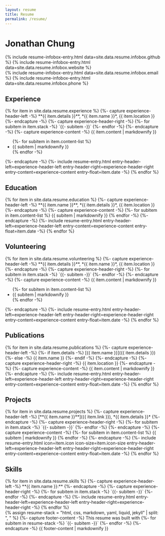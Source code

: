 ```yaml
---
layout: resume
title: Resume
permalink: /resume/
---
```

<div class="page"><div class="page-content">
<div id="header">
    <h1>Jonathan Chung</h1>
    <div class="infobox">
        {% include resume-infobox-entry.html data=site.data.resume.infobox.github %}
        {% include resume-infobox-entry.html data=site.data.resume.infobox.website %}
    </div>
    <div class="infobox">
        {% include resume-infobox-entry.html data=site.data.resume.infobox.email %}
        {% include resume-infobox-entry.html data=site.data.resume.infobox.phone %}
    </div>
</div>

<section id="experience">
    <div class="vertical-separator-circle"></div>
    <div class="vertical-separator"></div>
    <h2>Experience</h2>
    <div class="section-content">
        {% for item in site.data.resume.experience %}
            {%- capture experience-header-left -%}
                **{{ item.details }}**, *{{ item.name }}*, {{ item.location }}
            {%- endcapture -%}
            {%- capture experience-header-right -%}
                {%- for subitem in item.stack -%}
                `{{- subitem -}}`
                {%- endfor -%}
            {%- endcapture -%}
            {%- capture experience-content -%}
                {{ item.content | markdownify }}
                <ul>{%- for subitem in item.content-list %}
                    <li>{{ subitem | markdownify }}</li>
                {% endfor -%}</ul>
            {%- endcapture -%}
            {%- include resume-entry.html
                entry-header-left=experience-header-left
                entry-header-right=experience-header-right
                entry-content=experience-content
                entry-float=item.date
            -%}
        {% endfor %}
    </div>
</section>

<section id="education">
    <div class="vertical-separator-circle"></div>
    <div class="vertical-separator"></div>
    <h2>Education</h2>
    <div class="section-content">
        {% for item in site.data.resume.education %}
            {%- capture experience-header-left -%}
                **{{ item.name }}**, *{{ item.details }}*, {{ item.location }}
            {%- endcapture -%}
            {%- capture experience-content -%}
                {%- for subitem in item.content-list %}
                    {{ subitem | markdownify }}
                {% endfor -%}
            {%- endcapture -%}
            {%- include resume-entry.html
                entry-header-left=experience-header-left
                entry-content=experience-content
                entry-float=item.date
            -%}
        {% endfor %}
    </div>
</section>
</div></div>

<div class="page"><div class="page-content">
<section id="volunteering">
    <div class="vertical-separator-circle"></div>
    <div class="vertical-separator"></div>
    <h2>Volunteering</h2>
    <div class="section-content">
        {% for item in site.data.resume.volunteering %}
            {%- capture experience-header-left -%}
                **{{ item.details }}**, *{{ item.name }}*, {{ item.location }}
            {%- endcapture -%}
            {%- capture experience-header-right -%}
                {%- for subitem in item.stack -%}
                `{{- subitem -}}`
                {%- endfor -%}
            {%- endcapture -%}
            {%- capture experience-content -%}
                {{ item.content | markdownify }}
                <ul>{%- for subitem in item.content-list %}
                    <li>{{ subitem | markdownify }}</li>
                {% endfor -%}</ul>
            {%- endcapture -%}
            {%- include resume-entry.html
                entry-header-left=experience-header-left
                entry-header-right=experience-header-right
                entry-content=experience-content
                entry-float=item.date
            -%}
        {% endfor %}
    </div>
</section>

<section id="publications">
    <div class="vertical-separator-circle"></div>
    <div class="vertical-separator"></div>
    <h2>Publications</h2>
    <div class="section-content">
        {% for item in site.data.resume.publications %}
            {%- capture experience-header-left -%}
                {%- if item.details -%}
                    [{{ item.name }}]({{ item.details }})
                {%- else -%}
                    {{ item.name }}
                {%- endif -%}
            {%- endcapture -%}
            {%- capture experience-header-right -%}
                {{ item.location }}
            {%- endcapture -%}
            {%- capture experience-content -%}
                {{ item.content | markdownify }}
            {%- endcapture -%}
            {%- include resume-entry.html
                entry-header-left=experience-header-left
                entry-header-right=experience-header-right
                entry-content=experience-content
                entry-float=item.date
            -%}
        {% endfor %}
    </div>
</section>

<section id="projects">
    <div class="vertical-separator-circle"></div>
    <div class="vertical-separator"></div>
    <h2>Projects</h2>
    <div class="section-content">
        {% for item in site.data.resume.projects %}
            {%- capture experience-header-left -%}
                [**{{ item.name }}**]({{ item.link }}), *{{ item.details }}*
            {%- endcapture -%}
            {%- capture experience-header-right -%}
                {%- for subitem in item.stack -%}
                `{{- subitem -}}`
                {%- endfor -%}
            {%- endcapture -%}
            {%- capture experience-content -%}
                {%- for subitem in item.content-list %}
                    {{ subitem | markdownify }}
                {% endfor -%}
            {%- endcapture -%}
            {%- include resume-entry.html
                icon=item.icon
                icon-size=item.icon-size
                entry-header-left=experience-header-left
                entry-header-right=experience-header-right
                entry-content=experience-content
                entry-float=item.date
            -%}
        {% endfor %}
    </div>
</section>

<section id="skills">
    <div class="vertical-separator-circle"></div>
    <div class="vertical-separator"></div>
    <h2>Skills</h2>
    <div class="section-content">
        {% for item in site.data.resume.skills %}
            {%- capture experience-header-left -%}
                **{{ item.name }}:**
            {%- endcapture -%}
            {%- capture experience-header-right -%}
                {%- for subitem in item.stack -%}
                `{{- subitem -}}`
                {%- endfor -%}
            {%- endcapture -%}
            {%- include resume-entry.html
                entry-header-left=experience-header-left
                entry-header-right=experience-header-right
            -%}
        {% endfor %}
    </div>
</section>
</div>
<div id="footer">
    {% assign resume-stack = "html, css, markdown, yaml, liquid, jekyll" | split: ", " %}
    {%- capture footer-content -%}
        This resume was built with
        {%- for subitem in resume-stack -%}
            `{{- subitem -}}`
        {%- endfor -%}
    {%- endcapture -%}
    {{ footer-content | markdownify }}
</div>
</div>